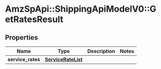 # AmzSpApi::ShippingApiModelV0::GetRatesResult

## Properties
Name | Type | Description | Notes
------------ | ------------- | ------------- | -------------
**service_rates** | [**ServiceRateList**](ServiceRateList.md) |  | 

